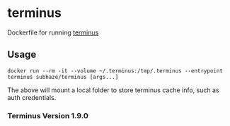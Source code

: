 # terminus

Dockerfile for running [terminus](https://pantheon.io/docs/terminus/)

## Usage

`docker run --rm -it --volume ~/.terminus:/tmp/.terminus --entrypoint terminus subhaze/terminus [args...]`

The above will mount a local folder to store terminus cache info, such as auth credentials.

### Terminus Version 1.9.0
